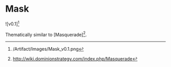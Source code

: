 # Mask

![v0.1][^1]

Thematically similar to [Masquerade][^2].

[^1]: /Artifact/Images/Mask_v0.1.png
[^2]: http://wiki.dominionstrategy.com/index.php/Masquerade